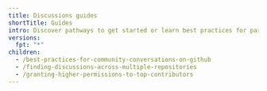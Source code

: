 ```yaml
---
title: Discussions guides
shortTitle: Guides
intro: Discover pathways to get started or learn best practices for participating or monitoring your community's discussions.
versions:
  fpt: "*"
children:
  - /best-practices-for-community-conversations-on-github
  - /finding-discussions-across-multiple-repositories
  - /granting-higher-permissions-to-top-contributors
---
```

